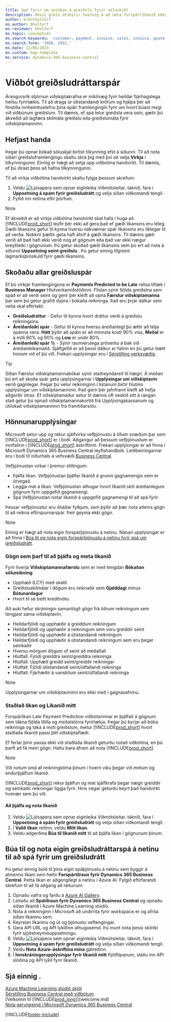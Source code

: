 ```yaml
---
title: Spá fyrir um seinkun á greiðslu fyrir söluskjöl
description: Þessi grein útskýrir hvernig á að nota forspárlíkanið okkar til að spá fyrir um hvort reikningur verði greiddur á réttum tíma.
author: brentholtorf
ms.author: bholtorf
ms.reviewer: bholtorf
ms.topic: conceptual
ms.search.keywords: 'customer, payment, invoice, sales, invoice, quote'
ms.search.form: '1950, 1951,'
ms.date: 12/06/2023
ms.custom: bap-template
ms.service: dynamics-365-business-central
---
```

# <a name="the-late-payment-prediction-extension"></a>Viðbót greiðsludráttarspár

Árangursrík stjórnun viðskiptakrafna er mikilvæg fyrir heildar fjárhagslega heilsu fyrirtækis. Til að draga úr útistandandi kröfum og hjálpa þér að fínstilla innheimtustefnu þína spáir framlengingin fyrir um hvort búast megi við síðbúnum greiðslum. Til dæmis, ef spá telur greiðsla vera sein, gætir þú ákveðið að lagfæra skilmála greiðslu eða greiðslumáta fyrir viðskiptamanninn.

## <a name="get-started"></a>Hefjast handa

Þegar þú opnar bókað söluskjal birtist tilkynning efst á síðunni. Til að nota síðari greiðsluframlengingu skaltu skrá þig með því að velja **Virkja** í tilkynningunni. Einnig er hægt að setja upp viðbótina handvirkt. Til dæmis, ef þú iðrast þess að hafna tilkynningunni.

Til að virkja viðbótina handvirkt skaltu fylgja þessum skrefum:

1. Veldu ![Ljósapera sem opnar eiginleika Viðmótsleitar.](media/ui-search/search_small.png "Segðu mér hvað þú vilt gera") táknið, fara í **Uppsetning á spám fyrir greiðsludrátt** og velja síðan viðkomandi tengil.  
2. Fyllið inn reitina eftir þörfum.

> [!NOTE]
> Ef ákveðið er að virkja viðbótina handvirkt skal hafa í huga að [!INCLUDE[prod_short](includes/prod_short.md)] leyfir þér ekki að gera það ef gæði líkansins eru léleg. Gæði líkansins gefur til kynna hversu nákvæmar spár líkansins eru líklegar til að verða. Nokkrir þættir geta haft áhrif á gæði líkansins. Til dæmis gæti verið að það hafi ekki verið nóg af gögnum eða það var ekki nægur breytileiki í gögnunum. Þú getur skoðað gæði líkansins sem þú ert að nota á síðunni **Uppsetning seint greiðslu** . Þú getur einnig tilgreint lágmarksþröskuld fyrir gæði líkansins.

## <a name="view-all-payment-predictions"></a>Skoðaðu allar greiðsluspár

Ef þú virkjar framlenginguna er **Payments Predicted to be Late** relísa tiltæk í **Business Manager** Hlutverkamiðstöðinni. Flíslan sýnir fjölda greiðslna sem spáð er að verði seint og gerir þér kleift að opna **Færslur viðskiptamanna**  þar sem þú getur grafið dýpra í bókaða reikninga. Það eru þrjár dálkar sem veita skal eftirtekt:  

* **Greiðsludráttur** - Gefur til kynna hvort dráttur verði á greiðslu reikningsins.
* **Áreiðanleiki spár** - Gefur til kynna hversu áreiðanlegt þú ættir að telja spánna vera. **Hátt** þýðir að spáin er að minnsta kosti 90% viss, **Meðal** er á milli 80% og 90% og **Low** er undir 80%.
* **Áreiðanleiki spár %** - Sýnir raunverulega prósentu á bak við áreiðanleikamatið. Sjálfgefið er að þessi dálkur er falinn en þú getur bætt honum við ef þú vilt. Frekari upplýsingar eru í [Sérstilling verksvæðis](ui-personalization-user.md).

> [!TIP]
> Síðan Færslur viðskiptamannabókar sýnir staðreyndareit til hægri. Á meðan þú ert að skoða spár geta upplýsingarnar í **Upplýsingar um viðskiptavin**  verið gagnlegar. Þegar þú velur reikninginn í listanum birtir hlutinn upplýsingar um viðskiptamanninn. Það gerir þér jafnframt kleift að hefja aðgerðir strax. Ef viðskiptamaður setur til dæmis oft veskið sitt á rangan stað getur þú opnað viðskiptamannakortið frá Upplýsingakassanum og útilokað viðskiptamanninn frá framtíðarsölu.  

## <a name="design-details"></a>Hönnunarupplýsingar

Microsoft setur upp og rekur sjálfvirka vefþjónustu á öllum svæðum þar sem [!INCLUDE[prod_short](includes/prod_short.md)] er í boði. Aðgangur að þessum vefþjónustum er innifalinn í [!INCLUDE[prod_short](includes/prod_short.md)] áskriftinni. Frekari upplýsingar er að finna í Microsoft Dynamics 365 Business Central leyfishandbók. Leiðbeiningarnar eru í boði til niðurhals á vefsvæði [Business Central](https://dynamics.microsoft.com/business-central/overview/).

Vefþjónustan virkar í þremur stillingum:

* Þjálfa líkan. Vefþjónustan þjálfar líkanið á grunni gagnamengis sem er útvegað.
* Leggja mat á líkan. Vefþjónustan athugar hvort líkanið skili áreiðanlegum gögnum fyrir uppgefið gagnamengi.
* Spá Vefþjónustan notar líkanið á uppgefið gagnamengi til að spá fyrir.

Þessar vefþjónustur eru óháðar fylkjum, sem þýðir að þær nota aðeins gögn til að reikna eftirspurnarspár. Þeir geyma ekki gögn.

> [!NOTE]  
> Einnig er hægt að nota eigin forspárþjónustu á netinu. Nánari upplýsingar er að finna í [Búa til og nota eigin forspárþjónustu á netinu fyrir spá um greiðsludrátt](#AnchorText).

### <a name="data-required-to-train-and-evaluate-the-model"></a>Gögn sem þarf til að þjálfa og meta líkanið

Fyrir hverja **Viðskiptamannafærslu** sem er með tengdan **Bókaðan sölureikning**:

* Upphæð (LCY) með skatti
* Greiðsluskilmálar í dögum eru reiknaðir sem **Gjalddagi** mínus **Bótunardagur**
* Hvort til sé beitt kreditnótu

Að auki hefur skráningin samanlögð gögn frá öðrum reikningum sem tengjast sama viðskiptavin.

- Heildarfjöldi og upphæðir á greiddum reikningum
- Heildarfjöldi og upphæðir á reikningum sem voru greiddir seint
- Heildarfjöldi og upphæðir á útistandandi reikningum
- Heildarfjöldi og upphæðir á útistandandi reikningum sem eru þegar seinkaðir
- Hversu mörgum dögum of seint að meðaltali
- Hlutfall: Fjöldi greiddra seint/greiddra reikninga
- Hlutfall: Upphæð greidd seint/greiddir reikningar
- Hlutfall: Fjöldi útistandandi seint/útfallandi reikninga
- Hlutfall: Fjárhæðir á vanskilum seint/útfallandi reikninga

> [!NOTE]
> Upplýsingarnar um viðskiptavininn eru ekki með í gagnasafninu.

### <a name="standard-model-and-my-model"></a>Staðlað líkan og Líkanið mitt

Forspárlíkan Late Payment Prediction viðbótarinnar er þjálfað á gögnum sem tákna fjölda lítilla og meðalstórra fyrirtækja. Þegar þú byrjar að bóka reikninga og taka á móti greiðslum, metur [!INCLUDE[prod_short](includes/prod_short.md)]  hvort staðlaða líkanið passi þitt viðskiptaflæði.

Ef ferlar þínir passa ekki við staðlaða líkanið geturðu notað viðbótina, en þú þarft að fá meiri gögn. Haltu bara áfram að nota [!INCLUDE[prod_short](includes/prod_short.md)].

> [!NOTE]
> Við notum smá af reikningstíma þínum í hverri viku þegar við metum og endurþjálfum líkanið.

[!INCLUDE[prod_short](includes/prod_short.md)] rekur þjálfun og mat sjálfkrafa þegar nægir greiddir og seinkaðir reikningar liggja fyrir. Hins vegar geturðu keyrt það handvirkt hvenær sem þú vilt.

#### <a name="to-train-and-use-your-model"></a>Að þjálfa og nota líkanið

1. Veldu ![Ljósapera sem opnar eiginleika Viðmótsleitar.](media/ui-search/search_small.png "Segðu mér hvað þú vilt gera") táknið, fara í **Uppsetning á spám fyrir greiðsludrátt** og velja síðan viðkomandi tengil.  
2. Í **Valið líkan** reitinn, veldu **Mitt líkan**.
3. Veldu aðgerðina **Búa til líkanið mitt** til að þjálfa líkan í gögnunum þínum.  

## <a name="a-nameanchortext-acreate-and-use-your-own-predictive-web-service-for-late-payment-prediction"></a><a name="AnchorText"> </a>Búa til og nota eigin greiðsludráttarspá á netinu til að spá fyrir um greiðsludrátt

Þú getur einnig búið til þína eigin spáþjónustu á netinu sem byggir á almennu líkani sem heitir **Forspártilraun fyrir Dynamics 365 Business Central**. Þetta líkan er aðgengilegt á netinu í Azure AI. Fylgið eftirfarandi skrefum til að fá aðgang að reitunum:  

1. Opnaðu vafra og farðu á [Azure AI Gallery](https://go.microsoft.com/fwlink/?linkid=2086310).  
2. Leitaðu að **Spátilraun fyrir Dynamics 365 Business Central** og opnaðu síðan líkanið í Azure Machine Learning stúdíó.  
3. Nota á reikninginn í Microsoft að undirrita fyrir workspace er og afrita síðan líkaninu sem.  
4. Keyrslan líkaninu og út og þjónustu veftengingar.  
5. Gera API URL og API lykillinn athugasemd. Þú munt nota þessi skilríki fyrir sjóðstreymisuppsetningu.  
6. Veldu ![Ljósapera sem opnar eiginleika Viðmótsleitar.](media/ui-search/search_small.png "Segðu mér hvað þú vilt gera") táknið, fara í **Uppsetning á spám fyrir greiðsludrátt** og velja síðan viðkomandi tengil.  
7. Veldu **Nota Azure-áskriftina mína** gátreitinn.
8. Í **Innskráningarupplýsingar fyrir líkanið mitt** flýtiflipanum, sláðu inn API slóðina og API lykil fyrir líkanið.  

## <a name="see-also"></a>Sjá einnig .

[Azure Machine Learning stúdíó skjöl](/azure/machine-learning/classic/)  
[Sérstilling Business Central með viðbótum](ui-extensions.md)  
[Velkomin til [!INCLUDE[prod_long](includes/prod_long.md)]](welcome.md)  
[Nota gervigreind í Microsoft Dynamics 365 Business Central](/training/paths/use-artificial-intelligence/)  

[!INCLUDE[footer-include](includes/footer-banner.md)]

